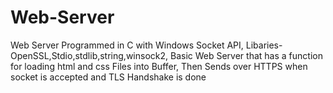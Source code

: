 # Web-Server
Web Server Programmed in C with Windows Socket API,
Libaries-OpenSSL,Stdio,stdlib,string,winsock2,
Basic Web Server that has a function for loading html and css Files into Buffer,
Then Sends over HTTPS when socket is accepted and TLS Handshake is done
